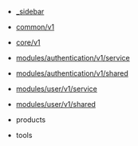 - [_sidebar](/_sidebar)
- [common/v1](/common/v1/proto.common.v1)
- [core/v1](/core/v1/proto.core.v1)
- [modules/authentication/v1/service](/modules/authentication/v1/service/proto.modules.authentication.v1.service)
- [modules/authentication/v1/shared](/modules/authentication/v1/shared/proto.modules.authentication.v1.shared)
- [modules/user/v1/service](/modules/user/v1/service/proto.modules.user.v1.service)
- [modules/user/v1/shared](/modules/user/v1/shared/proto.modules.user.v1.shared)
- products


- tools

